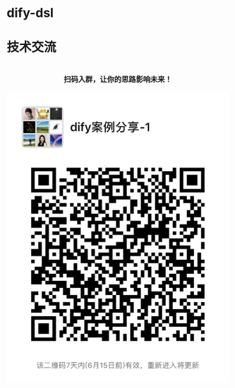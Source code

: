 # dify-dsl


# 技术交流

<div style="display: flex; align-items: center; justify-content: space-around;">
  <div style="text-align: center;">
    <h3>扫码入群，让你的思路影响未来！</h3>
    <img src="./images/dify.jpg" alt="" style="width: 100%;"/>
  </div>
</div>